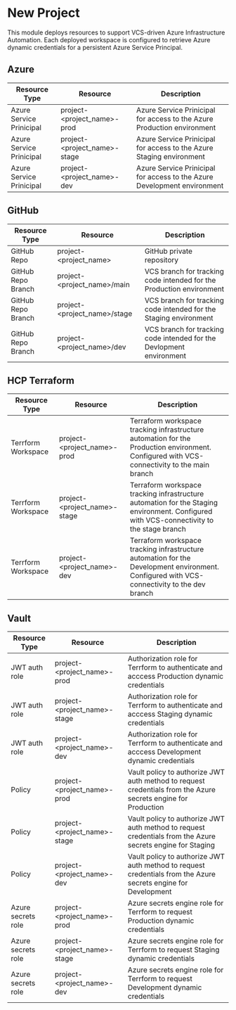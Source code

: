 # New Project

This module deploys resources to support VCS-driven Azure Infrastructure Automation. Each deployed workspace is configured to retrieve Azure dynamic credentials for a persistent Azure Service Principal.

## Azure

| Resource Type | Resource | Description |
|---------------|----------|-------------|
| Azure Service Prinicipal | project-<project_name>-prod | Azure Service Prinicipal for access to the Azure Production environment |
| Azure Service Prinicipal | project-<project_name>-stage | Azure Service Prinicipal for access to the Azure Staging environment |
| Azure Service Prinicipal | project-<project_name>-dev | Azure Service Prinicipal for access to the Azure Development environment |

## GitHub

| Resource Type | Resource | Description |
|---------------|----------|-------------|
| GitHub Repo | project-<project_name> | GitHub private repository |
| GitHub Repo Branch | project-<project_name>/main | VCS branch for tracking code intended for the Production environment |
| GitHub Repo Branch | project-<project_name>/stage | VCS branch for tracking code intended for the Staging environment |
| GitHub Repo Branch | project-<project_name>/dev | VCS branch for tracking code intended for the Devlopment environment |

## HCP Terraform

| Resource Type | Resource | Description |
|---------------|----------|-------------|
| Terrform Workspace | project-<project_name>-prod | Terraform workspace tracking infrastructure automation for the Production environment. Configured with VCS-connectivity to the main branch  |
| Terrform Workspace | project-<project_name>-stage | Terraform workspace tracking infrastructure automation for the Staging environment. Configured with VCS-connectivity to the stage branch  |
| Terrform Workspace | project-<project_name>-dev | Terraform workspace tracking infrastructure automation for the Development environment. Configured with VCS-connectivity to the dev branch  |

## Vault

| Resource Type | Resource | Description |
|---------------|----------|-------------|
| JWT auth role | project-<project_name>-prod | Authorization role for Terrform to authenticate and acccess Production dynamic credentials |
| JWT auth role | project-<project_name>-stage | Authorization role for Terrform to authenticate and acccess Staging dynamic credentials |
| JWT auth role | project-<project_name>-dev| Authorization role for Terrform to authenticate and acccess Development dynamic credentials |
| Policy | project-<project_name>-prod | Vault policy to authorize JWT auth method to request credentials from the Azure secrets engine for Production |
| Policy | project-<project_name>-stage | Vault policy to authorize JWT auth method to request credentials from the Azure secrets engine for Staging |
| Policy | project-<project_name>-dev | Vault policy to authorize JWT auth method to request credentials from the Azure secrets engine for Development |
| Azure secrets role | project-<project_name>-prod | Azure secrets engine role for Terrform to request Production dynamic credentials |
| Azure secrets role | project-<project_name>-stage | Azure secrets engine role for Terrform to request Staging dynamic credentials |
| Azure secrets role | project-<project_name>-dev | Azure secrets engine role for Terrform to request Development dynamic credentials |
